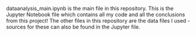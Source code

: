 dataanalysis_main.ipynb is the main file in this repository. This is the Jupyter Notebook file which contains all my code and all the conclusions from this project!
The other files in this repository are the data files I used - sources for these can also be found in the Jupyter file. 
